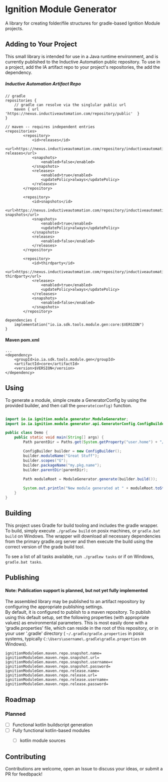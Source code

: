 # Ignition Module Generator

A library for creating folder/file structures for gradle-based Ignition Module projects.

## Adding to Your Project

This small library is intended for use in a Java runtime environment, and is currently published to the Inductive Automation public repository.  To use in a project, add the IA artifact repo to your project's repositories, the add the dependency.

##### Inductive Automation Artifact Repo

```
// gradle
repositories {
    // gradle can resolve via the singlular public url
    maven { url 'https://nexus.inductiveautomation.com/repository/public'  }
}

// maven -- requires independent entries
<repositories>
        <repository>
            <id>releases</id>
            <url>https://nexus.inductiveautomation.com/repository/inductiveautomation-releases</url>
            <snapshots>
                <enabled>false</enabled>
            </snapshots>
            <releases>
                <enabled>true</enabled>
                <updatePolicy>always</updatePolicy>
            </releases>
        </repository>

        <repository>
            <id>snapshots</id>
            <url>https://nexus.inductiveautomation.com/repository/inductiveautomation-snapshots</url>
            <snapshots>
                <enabled>true</enabled>
                <updatePolicy>always</updatePolicy>
            </snapshots>
            <releases>
                <enabled>false</enabled>
            </releases>
        </repository>

        <repository>
            <id>thirdparty</id>
            <url>https://nexus.inductiveautomation.com/repository/inductiveautomation-thirdparty</url>
            <releases>
                <enabled>true</enabled>
                <updatePolicy>always</updatePolicy>
            </releases>
            <snapshots>
                <enabled>false</enabled>
            </snapshots>
        </repository>

```



```
dependencies {
    implementation("io.ia.sdk.tools.module.gen:core:$VERSION")
}
```

#### Maven pom.xml
```
...
<dependency>
    <groupId>io.ia.sdk.tools.module.gen</groupId>
    <artifactId>core</artifactId>
    <version>$VERSION</version>
</dependency>

```

## Using 

To generate a module, simple create a GeneratorConfig by using the provided builder, and then call the `generate(config)` function.  


```java

import io.ia.ignition.module.generator.ModuleGenerator;
import io.ia.ignition.module.generator.api.GeneratorConfig.ConfigBuilder;

public class Demo {
    public static void main(String[] args) {
        Path parentDir = Paths.get(System.getProperty("user.home") + "/ignition/modules");

        ConfigBuilder builder = new ConfigBuilder();        
        builder.moduleName("Great Stuff");
        builder.scopes("G");
        builder.packageName("my.pkg.name");
        builder.parentDir(parentDir);
        
        Path moduleRoot = ModuleGenerator.generate(builder.build());

        System.out.println("New module generated at " + moduleRoot.toString());
    }
}
```


## Building

This project uses Gradle for build tooling and includes the gradle wrapper.  To build, simply execute `./gradlew build` on posix machines, or `gradle.bat build` on Windows.  The wrapper will download all necessary dependencies from the primary gradle.org server and then execute the build using the correct version of the grade build tool. 

To see a list of all tasks available, run `./gradlew tasks` or if on Windows, `gradle.bat tasks`.

## Publishing

#### Note: Publication support is planned, but not yet fully implemented

The assembled library may be published to an artifact repository by configuring the appropriate publishing settings.  
By default, it is configured to publish to a maven repository.  To publish using this default setup, set the following 
properties (with appropriate values) as environmental parameters.  This is most easily done with a 'gradle.properties' 
file, which can reside in the root of this repository, or in your user '.gradle' directory (
`~/.gradle/gradle.properties` in posix systems, typically `C:\Users\username\.gradle\gradle.properties` on Windows). 


```
ignitionModuleGen.maven.repo.snapshot.name=
ignitionModuleGen.maven.repo.snapshot.url=
ignitionModuleGen.maven.repo.snapshot.username=<
ignitionModuleGen.maven.repo.snapshot.password=
ignitionModuleGen.maven.repo.release.name=
ignitionModuleGen.maven.repo.release.url=
ignitionModuleGen.maven.repo.release.username=
ignitionModuleGen.maven.repo.release.password=
```


## Roadmap

### Planned

* [ ] Functional kotlin buildscript generation
* [ ] Fully functional kotlin-based modules
    * [ ] kotlin module sources
    

## Contributing

Contributions are welcome, open an Issue to discuss your ideas, or submit a PR for feedbpack!
